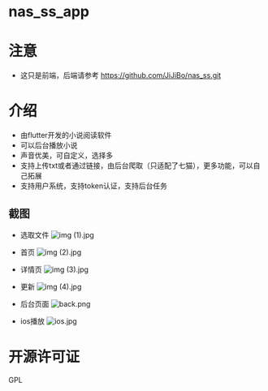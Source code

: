 # nas_ss_app

# 注意

- 这只是前端，后端请参考 https://github.com/JiJiBo/nas_ss.git

# 介绍

- 由flutter开发的小说阅读软件
- 可以后台播放小说
- 声音优美，可自定义，选择多
- 支持上传txt或者通过链接，由后台爬取（只适配了七猫），更多功能，可以自己拓展
- 支持用户系统，支持token认证，支持后台任务

## 截图

- 选取文件
  ![img (1).jpg](img%2Fimg%20%281%29.jpg)

- 首页
  ![img (2).jpg](img%2Fimg%20%282%29.jpg)

- 详情页
  ![img (3).jpg](img%2Fimg%20%283%29.jpg)

- 更新
  ![img (4).jpg](img%2Fimg%20%284%29.jpg)

- 后台页面
  ![back.png](img%2Fback.png)

- ios播放
  ![ios.jpg](img%2Fios.jpg)

# 开源许可证

GPL
